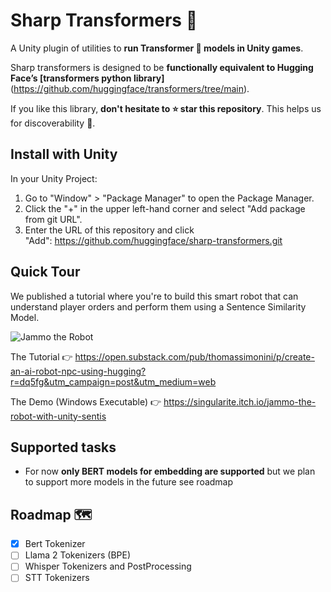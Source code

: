 # Sharp Transformers 💪
A Unity plugin of utilities to **run Transformer 🤗 models in Unity games**.

Sharp transformers is designed to be **functionally equivalent to Hugging Face’s [transformers python library]**(https://github.com/huggingface/transformers/tree/main).

If you like this library, **don't hesitate to ⭐ star this repository**. This helps us for discoverability 🤗.

## Install with Unity

In your Unity Project: 
1. Go to "Window" > "Package Manager" to open the Package Manager.
2. Click the "+" in the upper left-hand corner and select "Add package from git URL".
3. Enter the URL of this repository and click "Add": https://github.com/huggingface/sharp-transformers.git

## Quick Tour

We published a tutorial where you're to build this smart robot that can understand player orders and perform them using a Sentence Similarity Model.

<img src="https://substackcdn.com/image/fetch/w_1456,c_limit,f_webp,q_auto:good,fl_progressive:steep/https%3A%2F%2Fsubstack-post-media.s3.amazonaws.com%2Fpublic%2Fimages%2F8e023e81-1644-40c3-972d-c1ccd7100bc8_640x360.gif" alt="Jammo the Robot"/>


The Tutorial 👉 https://open.substack.com/pub/thomassimonini/p/create-an-ai-robot-npc-using-hugging?r=dq5fg&utm_campaign=post&utm_medium=web

The Demo (Windows Executable) 👉 https://singularite.itch.io/jammo-the-robot-with-unity-sentis

## Supported tasks

- For now **only BERT models for embedding are supported** but we plan to support more models in the future see roadmap

## Roadmap 🗺️

- [X] Bert Tokenizer
- [ ] Llama 2 Tokenizers (BPE)
- [ ] Whisper Tokenizers and PostProcessing
- [ ] STT Tokenizers
